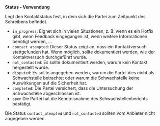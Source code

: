 **Status - Verwendung**

Legt den Kontaktstatus fest, in dem sich die Partei zum Zeitpunkt des Schreibens befindet.

* `in_progress`:
  Eignet sich in vielen Situationen, z. B. wenn es ein Hotfix gibt, wenn Feedback eingegangen ist, wenn weitere Informationen benötigt werden, ...
* `contact_atempted`:
  Dieser Status zeigt an, dass ein Kontaktversuch stattgefunden hat. Wenn möglich, sollte dokumentiert werden, wie der Kontaktversuch durchgeführt wurde.
* `not_contacted`:
  Es sollte dokumentiert werden, warum kein Kontakt hergestellt wurde.
* `disputed`:
  Es sollte angegeben werden, warum die Partei dies nicht als Schwachstelle betrachtet oder warum die Schwachstelle keine Auswirkungen auf die Sicherheit hat.
* `completed`:
  Die Partei versichert, dass die Untersuchung der Schwachstelle abgeschlossen ist.
* `open`
  Die Partei hat die Kenntnisnahme des Schwachstellenberichts bestätigt.

Die Status `contact_atempted` und `not_contacted` sollten vom Anbieter nicht angegeben werden.

